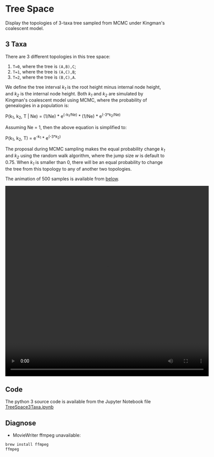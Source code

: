 # Tree Space

Display the topologies of 3-taxa tree sampled from MCMC 
under Kingman's coalescent model.

## 3 Taxa

There are 3 different topologies in this tree space:
1. `T=0`, where the tree is `(A,B),C`; 
2. `T=1`, where the tree is `(A,C),B`; 
3. `T=2`, where the tree is `(B,C),A`. 

We define the tree interval _k<sub>1</sub>_ is the root height minus
internal node height, and _k<sub>2</sub>_ is the internal node height.
Both _k<sub>1</sub>_ and _k<sub>2</sub>_ are simulated by Kingman's coalescent 
model using MCMC, where the probability of genealogies in a population is:

P(k<sub>1</sub>, k<sub>2</sub>, T | Ne) = 
(1/Ne) * e<sup>(-k<sub>1</sub>/Ne)</sup> * (1/Ne) * e<sup>(-3*k<sub>2</sub>/Ne)</sup> 

Assuming Ne = 1, then the above equation is simplified to:

P(k<sub>1</sub>, k<sub>2</sub>, T) = e<sup>-k<sub>1</sub></sup> * e<sup>(-3*k<sub>2</sub>)</sup>

The proposal during MCMC sampling makes the equal probability change _k<sub>1</sub>_ and _k<sub>2</sub>_ using the random walk algorithm, where the jump size _w_ is default to 0.75.
When _k<sub>1</sub>_ is smaller than 0, there will be an equal probability 
to change the tree from this topology to any of another two topologies.

The animation of 500 samples is available from 
[below](https://walterxie.github.io/TreeSpace/#taxa3).

<video id="taxa3" width="640" height="600" controls preload>
  <source src="note/TreeSpace3Taxa.mp4" type="video/mp4">
</video>

## Code

The python 3 source code is available from the Jupyter Notebook file 
[TreeSpace3Taxa.ipynb](note/TreeSpace3Taxa.ipynb)

## Diagnose

* MovieWriter ffmpeg unavailable:

```bash
brew install ffmpeg
ffmpeg
```

